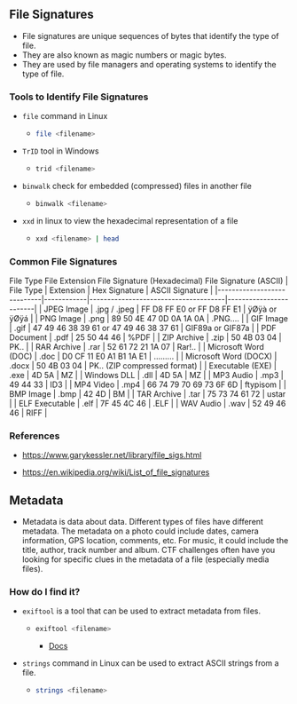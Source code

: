 
## File Signatures
- File signatures are unique sequences of bytes that identify the type of file.
- They are also known as magic numbers or magic bytes.
- They are used by file managers and operating systems to identify the type of file.

### Tools to Identify File Signatures
- `file` command in Linux
    - ```bash
      file <filename>
      ```
- `TrID` tool in Windows
    - ```bash
      trid <filename>
      ```
- `binwalk` check for embedded (compressed) files in another file
    - ```bash
      binwalk <filename>
      ```
- `xxd` in linux to view the hexadecimal representation of a file
    - ```bash
      xxd <filename> | head
      ```

### Common File Signatures


File Type	File Extension	File Signature (Hexadecimal)	File Signature (ASCII)
| File Type                  | Extension  | Hex Signature                        | ASCII Signature       |
|----------------------------|------------|--------------------------------------|------------------------|
| JPEG Image                 | .jpg / .jpeg | FF D8 FF E0 or FF D8 FF E1           | ÿØÿà or ÿØÿá           |
| PNG Image                  | .png       | 89 50 4E 47 0D 0A 1A 0A              | .PNG....               |
| GIF Image                  | .gif       | 47 49 46 38 39 61 or 47 49 46 38 37 61 | GIF89a or GIF87a       |
| PDF Document               | .pdf       | 25 50 44 46                          | %PDF                   |
| ZIP Archive                | .zip       | 50 4B 03 04                          | PK..                   |
| RAR Archive                | .rar       | 52 61 72 21 1A 07                    | Rar!..                 |
| Microsoft Word (DOC)       | .doc       | D0 CF 11 E0 A1 B1 1A E1              | .........              |
| Microsoft Word (DOCX)      | .docx      | 50 4B 03 04                          | PK.. (ZIP compressed format) |
| Executable (EXE)           | .exe       | 4D 5A                                | MZ                     |
| Windows DLL                | .dll       | 4D 5A                                | MZ                     |
| MP3 Audio                  | .mp3       | 49 44 33                             | ID3                    |
| MP4 Video                  | .mp4       | 66 74 79 70 69 73 6F 6D              | ftypisom               |
| BMP Image                  | .bmp       | 42 4D                                | BM                     |
| TAR Archive                | .tar       | 75 73 74 61 72                       | ustar                  |
| ELF Executable             | .elf       | 7F 45 4C 46                          | .ELF                   |
| WAV Audio                  | .wav       | 52 49 46 46                          | RIFF                   |

### References
- https://www.garykessler.net/library/file_sigs.html

- https://en.wikipedia.org/wiki/List_of_file_signatures

## Metadata
- Metadata is data about data. Different types of files have different metadata. The metadata on a photo could include dates, camera information, GPS location, comments, etc. For music, it could include the title, author, track number and album. CTF challenges often have you looking for specific clues in the metadata of a file (especially media files).

### How do I find it?
- `exiftool` is a tool that can be used to extract metadata from files.
    - ```bash
      exiftool <filename>
      ```
      - [Docs](https://exiftool.org/exiftool_pod.html)

- `strings` command in Linux can be used to extract ASCII strings from a file.
    - ```bash
      strings <filename>
      ```
      
